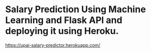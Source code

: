 # Salary Prediction Using Machine Learning and Flask API and deploying it using Heroku.


https://upaj-salary-predictor.herokuapp.com/
